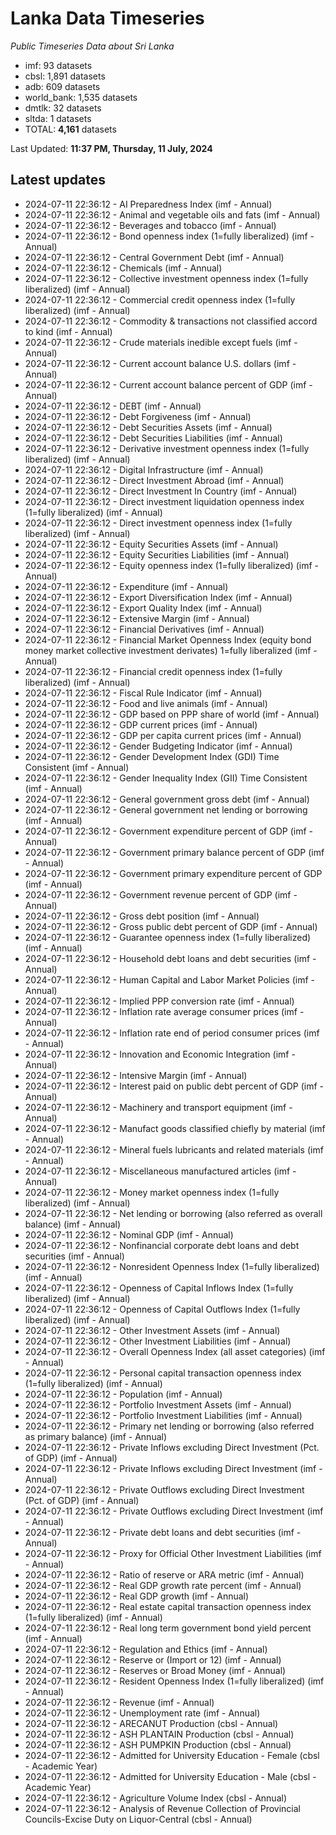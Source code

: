 # Lanka Data Timeseries
*Public Timeseries Data about Sri Lanka*

* imf: 93 datasets
* cbsl: 1,891 datasets
* adb: 609 datasets
* world_bank: 1,535 datasets
* dmtlk: 32 datasets
* sltda: 1 datasets
* TOTAL: **4,161** datasets

Last Updated: **11:37 PM, Thursday, 11 July, 2024**

## Latest updates

* 2024-07-11 22:36:12 - AI Preparedness Index (imf - Annual)
* 2024-07-11 22:36:12 - Animal and vegetable oils and fats (imf - Annual)
* 2024-07-11 22:36:12 - Beverages and tobacco (imf - Annual)
* 2024-07-11 22:36:12 - Bond openness index (1=fully liberalized) (imf - Annual)
* 2024-07-11 22:36:12 - Central Government Debt (imf - Annual)
* 2024-07-11 22:36:12 - Chemicals (imf - Annual)
* 2024-07-11 22:36:12 - Collective investment openness index (1=fully liberalized) (imf - Annual)
* 2024-07-11 22:36:12 - Commercial credit openness index (1=fully liberalized) (imf - Annual)
* 2024-07-11 22:36:12 - Commodity & transactions not classified accord to kind (imf - Annual)
* 2024-07-11 22:36:12 - Crude materials inedible except fuels (imf - Annual)
* 2024-07-11 22:36:12 - Current account balance U.S. dollars (imf - Annual)
* 2024-07-11 22:36:12 - Current account balance percent of GDP (imf - Annual)
* 2024-07-11 22:36:12 - DEBT (imf - Annual)
* 2024-07-11 22:36:12 - Debt Forgiveness (imf - Annual)
* 2024-07-11 22:36:12 - Debt Securities Assets (imf - Annual)
* 2024-07-11 22:36:12 - Debt Securities Liabilities (imf - Annual)
* 2024-07-11 22:36:12 - Derivative investment openness index (1=fully liberalized) (imf - Annual)
* 2024-07-11 22:36:12 - Digital Infrastructure (imf - Annual)
* 2024-07-11 22:36:12 - Direct Investment Abroad (imf - Annual)
* 2024-07-11 22:36:12 - Direct Investment In Country (imf - Annual)
* 2024-07-11 22:36:12 - Direct investment liquidation openness index (1=fully liberalized) (imf - Annual)
* 2024-07-11 22:36:12 - Direct investment openness index (1=fully liberalized) (imf - Annual)
* 2024-07-11 22:36:12 - Equity Securities Assets (imf - Annual)
* 2024-07-11 22:36:12 - Equity Securities Liabilities (imf - Annual)
* 2024-07-11 22:36:12 - Equity openness index (1=fully liberalized) (imf - Annual)
* 2024-07-11 22:36:12 - Expenditure (imf - Annual)
* 2024-07-11 22:36:12 - Export Diversification Index (imf - Annual)
* 2024-07-11 22:36:12 - Export Quality Index (imf - Annual)
* 2024-07-11 22:36:12 - Extensive Margin (imf - Annual)
* 2024-07-11 22:36:12 - Financial Derivatives (imf - Annual)
* 2024-07-11 22:36:12 - Financial Market Openness Index (equity bond money market collective investment derivates) 1=fully liberalized (imf - Annual)
* 2024-07-11 22:36:12 - Financial credit openness index (1=fully liberalized) (imf - Annual)
* 2024-07-11 22:36:12 - Fiscal Rule Indicator (imf - Annual)
* 2024-07-11 22:36:12 - Food and live animals (imf - Annual)
* 2024-07-11 22:36:12 - GDP based on PPP share of world (imf - Annual)
* 2024-07-11 22:36:12 - GDP current prices (imf - Annual)
* 2024-07-11 22:36:12 - GDP per capita current prices (imf - Annual)
* 2024-07-11 22:36:12 - Gender Budgeting Indicator (imf - Annual)
* 2024-07-11 22:36:12 - Gender Development Index (GDI) Time Consistent (imf - Annual)
* 2024-07-11 22:36:12 - Gender Inequality Index (GII) Time Consistent (imf - Annual)
* 2024-07-11 22:36:12 - General government gross debt (imf - Annual)
* 2024-07-11 22:36:12 - General government net lending or borrowing (imf - Annual)
* 2024-07-11 22:36:12 - Government expenditure percent of GDP (imf - Annual)
* 2024-07-11 22:36:12 - Government primary balance percent of GDP (imf - Annual)
* 2024-07-11 22:36:12 - Government primary expenditure percent of GDP (imf - Annual)
* 2024-07-11 22:36:12 - Government revenue percent of GDP (imf - Annual)
* 2024-07-11 22:36:12 - Gross debt position (imf - Annual)
* 2024-07-11 22:36:12 - Gross public debt percent of GDP (imf - Annual)
* 2024-07-11 22:36:12 - Guarantee openness index (1=fully liberalized) (imf - Annual)
* 2024-07-11 22:36:12 - Household debt loans and debt securities (imf - Annual)
* 2024-07-11 22:36:12 - Human Capital and Labor Market Policies (imf - Annual)
* 2024-07-11 22:36:12 - Implied PPP conversion rate (imf - Annual)
* 2024-07-11 22:36:12 - Inflation rate average consumer prices (imf - Annual)
* 2024-07-11 22:36:12 - Inflation rate end of period consumer prices (imf - Annual)
* 2024-07-11 22:36:12 - Innovation and Economic Integration (imf - Annual)
* 2024-07-11 22:36:12 - Intensive Margin (imf - Annual)
* 2024-07-11 22:36:12 - Interest paid on public debt percent of GDP (imf - Annual)
* 2024-07-11 22:36:12 - Machinery and transport equipment (imf - Annual)
* 2024-07-11 22:36:12 - Manufact goods classified chiefly by material (imf - Annual)
* 2024-07-11 22:36:12 - Mineral fuels lubricants and related materials (imf - Annual)
* 2024-07-11 22:36:12 - Miscellaneous manufactured articles (imf - Annual)
* 2024-07-11 22:36:12 - Money market openness index (1=fully liberalized) (imf - Annual)
* 2024-07-11 22:36:12 - Net lending or borrowing (also referred as overall balance) (imf - Annual)
* 2024-07-11 22:36:12 - Nominal GDP (imf - Annual)
* 2024-07-11 22:36:12 - Nonfinancial corporate debt loans and debt securities (imf - Annual)
* 2024-07-11 22:36:12 - Nonresident Openness Index (1=fully liberalized) (imf - Annual)
* 2024-07-11 22:36:12 - Openness of Capital Inflows Index (1=fully liberalized) (imf - Annual)
* 2024-07-11 22:36:12 - Openness of Capital Outflows Index (1=fully liberalized) (imf - Annual)
* 2024-07-11 22:36:12 - Other Investment Assets (imf - Annual)
* 2024-07-11 22:36:12 - Other Investment Liabilities (imf - Annual)
* 2024-07-11 22:36:12 - Overall Openness Index (all asset categories) (imf - Annual)
* 2024-07-11 22:36:12 - Personal capital transaction openness index (1=fully liberalized) (imf - Annual)
* 2024-07-11 22:36:12 - Population (imf - Annual)
* 2024-07-11 22:36:12 - Portfolio Investment Assets (imf - Annual)
* 2024-07-11 22:36:12 - Portfolio Investment Liabilities (imf - Annual)
* 2024-07-11 22:36:12 - Primary net lending or borrowing (also referred as primary balance) (imf - Annual)
* 2024-07-11 22:36:12 - Private Inflows excluding Direct Investment (Pct. of GDP) (imf - Annual)
* 2024-07-11 22:36:12 - Private Inflows excluding Direct Investment (imf - Annual)
* 2024-07-11 22:36:12 - Private Outflows excluding Direct Investment (Pct. of GDP) (imf - Annual)
* 2024-07-11 22:36:12 - Private Outflows excluding Direct Investment (imf - Annual)
* 2024-07-11 22:36:12 - Private debt loans and debt securities (imf - Annual)
* 2024-07-11 22:36:12 - Proxy for Official Other Investment Liabilities (imf - Annual)
* 2024-07-11 22:36:12 - Ratio of reserve or ARA metric (imf - Annual)
* 2024-07-11 22:36:12 - Real GDP growth rate percent (imf - Annual)
* 2024-07-11 22:36:12 - Real GDP growth (imf - Annual)
* 2024-07-11 22:36:12 - Real estate capital transaction openness index (1=fully liberalized) (imf - Annual)
* 2024-07-11 22:36:12 - Real long term government bond yield percent (imf - Annual)
* 2024-07-11 22:36:12 - Regulation and Ethics (imf - Annual)
* 2024-07-11 22:36:12 - Reserve or (Import or 12) (imf - Annual)
* 2024-07-11 22:36:12 - Reserves or Broad Money (imf - Annual)
* 2024-07-11 22:36:12 - Resident Openness Index (1=fully liberalized) (imf - Annual)
* 2024-07-11 22:36:12 - Revenue (imf - Annual)
* 2024-07-11 22:36:12 - Unemployment rate (imf - Annual)
* 2024-07-11 22:36:12 - ARECANUT Production (cbsl - Annual)
* 2024-07-11 22:36:12 - ASH PLANTAIN Production (cbsl - Annual)
* 2024-07-11 22:36:12 - ASH PUMPKIN Production (cbsl - Annual)
* 2024-07-11 22:36:12 - Admitted for University Education - Female (cbsl - Academic Year)
* 2024-07-11 22:36:12 - Admitted for University Education - Male (cbsl - Academic Year)
* 2024-07-11 22:36:12 - Agriculture Volume Index (cbsl - Annual)
* 2024-07-11 22:36:12 - Analysis of Revenue Collection of Provincial Councils-Excise Duty on Liquor-Central (cbsl - Annual)